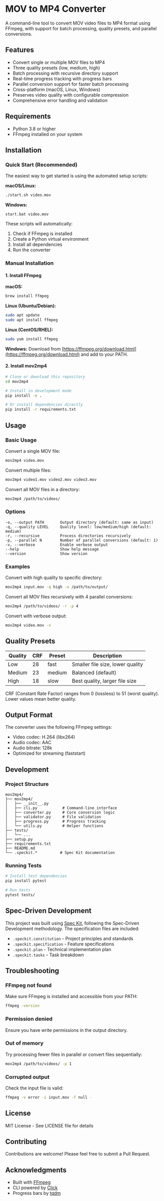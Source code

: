 # MOV to MP4 Converter

A command-line tool to convert MOV video files to MP4 format using FFmpeg, with support for batch processing, quality presets, and parallel conversions.

## Features

- Convert single or multiple MOV files to MP4
- Three quality presets (low, medium, high)
- Batch processing with recursive directory support
- Real-time progress tracking with progress bars
- Parallel conversion support for faster batch processing
- Cross-platform (macOS, Linux, Windows)
- Preserves video quality with configurable compression
- Comprehensive error handling and validation

## Requirements

- Python 3.8 or higher
- FFmpeg installed on your system

## Installation

### Quick Start (Recommended)

The easiest way to get started is using the automated setup scripts:

**macOS/Linux:**
```bash
./start.sh video.mov
```

**Windows:**
```batch
start.bat video.mov
```

These scripts will automatically:
1. Check if FFmpeg is installed
2. Create a Python virtual environment
3. Install all dependencies
4. Run the converter

### Manual Installation

#### 1. Install FFmpeg

**macOS:**
```bash
brew install ffmpeg
```

**Linux (Ubuntu/Debian):**
```bash
sudo apt update
sudo apt install ffmpeg
```

**Linux (CentOS/RHEL):**
```bash
sudo yum install ffmpeg
```

**Windows:**
Download from [https://ffmpeg.org/download.html](https://ffmpeg.org/download.html) and add to your PATH.

#### 2. Install mov2mp4

```bash
# Clone or download this repository
cd mov2mp4

# Install in development mode
pip install -e .

# Or install dependencies directly
pip install -r requirements.txt
```

## Usage

### Basic Usage

Convert a single MOV file:
```bash
mov2mp4 video.mov
```

Convert multiple files:
```bash
mov2mp4 video1.mov video2.mov video3.mov
```

Convert all MOV files in a directory:
```bash
mov2mp4 /path/to/videos/
```

### Options

```
-o, --output PATH       Output directory (default: same as input)
-q, --quality LEVEL     Quality level: low/medium/high (default: medium)
-r, --recursive         Process directories recursively
-p, --parallel N        Number of parallel conversions (default: 1)
-v, --verbose           Enable verbose output
--help                  Show help message
--version               Show version
```

### Examples

Convert with high quality to specific directory:
```bash
mov2mp4 input.mov -q high -o /path/to/output/
```

Convert all MOV files recursively with 4 parallel conversions:
```bash
mov2mp4 /path/to/videos/ -r -p 4
```

Convert with verbose output:
```bash
mov2mp4 video.mov -v
```

## Quality Presets

| Quality | CRF | Preset | Description |
|---------|-----|--------|-------------|
| Low     | 28  | fast   | Smaller file size, lower quality |
| Medium  | 23  | medium | Balanced (default) |
| High    | 18  | slow   | Best quality, larger file size |

CRF (Constant Rate Factor) ranges from 0 (lossless) to 51 (worst quality). Lower values mean better quality.

## Output Format

The converter uses the following FFmpeg settings:
- Video codec: H.264 (libx264)
- Audio codec: AAC
- Audio bitrate: 128k
- Optimized for streaming (faststart)

## Development

### Project Structure
```
mov2mp4/
├── mov2mp4/
│   ├── __init__.py
│   ├── cli.py           # Command-line interface
│   ├── converter.py     # Core conversion logic
│   ├── validator.py     # File validation
│   ├── progress.py      # Progress tracking
│   └── utils.py         # Helper functions
├── tests/
│   └── ...
├── setup.py
├── requirements.txt
├── README.md
└── .speckit.*          # Spec Kit documentation
```

### Running Tests

```bash
# Install test dependencies
pip install pytest

# Run tests
pytest tests/
```

## Spec-Driven Development

This project was built using [Spec Kit](https://github.com/github/spec-kit), following the Spec-Driven Development methodology. The specification files are included:

- `.speckit.constitution` - Project principles and standards
- `.speckit.specification` - Feature specifications
- `.speckit.plan` - Technical implementation plan
- `.speckit.tasks` - Task breakdown

## Troubleshooting

### FFmpeg not found
Make sure FFmpeg is installed and accessible from your PATH:
```bash
ffmpeg -version
```

### Permission denied
Ensure you have write permissions in the output directory.

### Out of memory
Try processing fewer files in parallel or convert files sequentially:
```bash
mov2mp4 /path/to/videos/ -p 1
```

### Corrupted output
Check the input file is valid:
```bash
ffmpeg -v error -i input.mov -f null -
```

## License

MIT License - See LICENSE file for details

## Contributing

Contributions are welcome! Please feel free to submit a Pull Request.

## Acknowledgments

- Built with [FFmpeg](https://ffmpeg.org/)
- CLI powered by [Click](https://click.palletsprojects.com/)
- Progress bars by [tqdm](https://github.com/tqdm/tqdm)
